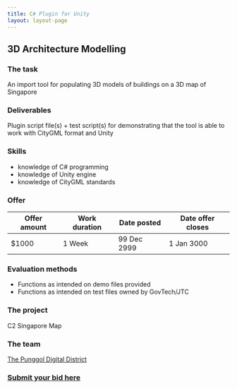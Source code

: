 ```yaml
---
title: C# Plugin for Unity
layout: layout-page
---
```


## 3D Architecture Modelling

### The task

An import tool for populating 3D models of buildings on a 3D map of Singapore

### Deliverables

Plugin script file(s) + test script(s) for demonstrating that the tool is able to work with CityGML format and Unity

### Skills

- knowledge of C# programming
- knowledge of Unity engine
- knowledge of CityGML standards

### Offer

| Offer amount | Work duration | Date posted | Date offer closes |
| ------------ | ------------- | ----------- | ----------------- |
| \$1000       | 1 Week        | 99 Dec 2999 | 1 Jan 3000        |

### Evaluation methods

- Functions as intended on demo files provided
- Functions as intended on test files owned by GovTech/JTC

### The project

C2 Singapore Map

### The team

[The Punggol Digital District](https://www.tech.gov.sg/media/technews/building-an-operating-system-for-punggol-digital-district)

### [Submit your bid here](https://example.com)
